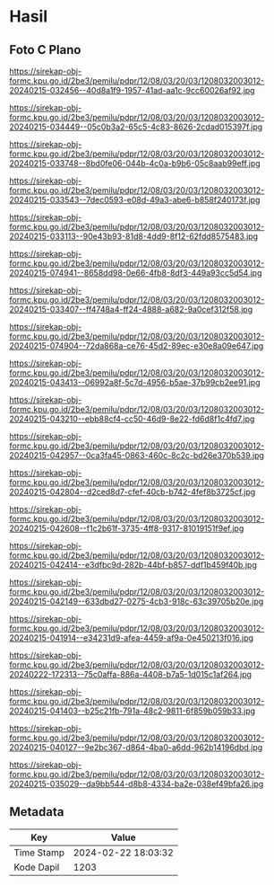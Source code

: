 # Hasil

## Foto C Plano

https://sirekap-obj-formc.kpu.go.id/2be3/pemilu/pdpr/12/08/03/20/03/1208032003012-20240215-032456--40d8a1f9-1957-41ad-aa1c-9cc60026af92.jpg

https://sirekap-obj-formc.kpu.go.id/2be3/pemilu/pdpr/12/08/03/20/03/1208032003012-20240215-034449--05c0b3a2-65c5-4c83-8626-2cdad015397f.jpg

https://sirekap-obj-formc.kpu.go.id/2be3/pemilu/pdpr/12/08/03/20/03/1208032003012-20240215-033748--8bd0fe06-044b-4c0a-b9b6-05c8aab99eff.jpg

https://sirekap-obj-formc.kpu.go.id/2be3/pemilu/pdpr/12/08/03/20/03/1208032003012-20240215-033543--7dec0593-e08d-49a3-abe6-b858f240173f.jpg

https://sirekap-obj-formc.kpu.go.id/2be3/pemilu/pdpr/12/08/03/20/03/1208032003012-20240215-033113--90e43b93-81d8-4dd9-8f12-62fdd8575483.jpg

https://sirekap-obj-formc.kpu.go.id/2be3/pemilu/pdpr/12/08/03/20/03/1208032003012-20240215-074941--8658dd98-0e66-4fb8-8df3-449a93cc5d54.jpg

https://sirekap-obj-formc.kpu.go.id/2be3/pemilu/pdpr/12/08/03/20/03/1208032003012-20240215-033407--ff4748a4-ff24-4888-a682-9a0cef312f58.jpg

https://sirekap-obj-formc.kpu.go.id/2be3/pemilu/pdpr/12/08/03/20/03/1208032003012-20240215-074904--72da868a-ce76-45d2-89ec-e30e8a09e647.jpg

https://sirekap-obj-formc.kpu.go.id/2be3/pemilu/pdpr/12/08/03/20/03/1208032003012-20240215-043413--06992a8f-5c7d-4956-b5ae-37b99cb2ee91.jpg

https://sirekap-obj-formc.kpu.go.id/2be3/pemilu/pdpr/12/08/03/20/03/1208032003012-20240215-043210--ebb88cf4-cc50-46d9-8e22-fd6d8f1c4fd7.jpg

https://sirekap-obj-formc.kpu.go.id/2be3/pemilu/pdpr/12/08/03/20/03/1208032003012-20240215-042957--0ca3fa45-0863-460c-8c2c-bd26e370b539.jpg

https://sirekap-obj-formc.kpu.go.id/2be3/pemilu/pdpr/12/08/03/20/03/1208032003012-20240215-042804--d2ced8d7-cfef-40cb-b742-4fef8b3725cf.jpg

https://sirekap-obj-formc.kpu.go.id/2be3/pemilu/pdpr/12/08/03/20/03/1208032003012-20240215-042608--f1c2b61f-3735-4ff8-9317-81019151f9ef.jpg

https://sirekap-obj-formc.kpu.go.id/2be3/pemilu/pdpr/12/08/03/20/03/1208032003012-20240215-042414--e3dfbc9d-282b-44bf-b857-ddf1b459f40b.jpg

https://sirekap-obj-formc.kpu.go.id/2be3/pemilu/pdpr/12/08/03/20/03/1208032003012-20240215-042149--633dbd27-0275-4cb3-918c-63c39705b20e.jpg

https://sirekap-obj-formc.kpu.go.id/2be3/pemilu/pdpr/12/08/03/20/03/1208032003012-20240215-041914--e34231d9-afea-4459-af9a-0e450213f016.jpg

https://sirekap-obj-formc.kpu.go.id/2be3/pemilu/pdpr/12/08/03/20/03/1208032003012-20240222-172313--75c0affa-886a-4408-b7a5-1d015c1af264.jpg

https://sirekap-obj-formc.kpu.go.id/2be3/pemilu/pdpr/12/08/03/20/03/1208032003012-20240215-041403--b25c21fb-791a-48c2-9811-6f859b059b33.jpg

https://sirekap-obj-formc.kpu.go.id/2be3/pemilu/pdpr/12/08/03/20/03/1208032003012-20240215-040127--9e2bc367-d864-4ba0-a6dd-962b14196dbd.jpg

https://sirekap-obj-formc.kpu.go.id/2be3/pemilu/pdpr/12/08/03/20/03/1208032003012-20240215-035029--da9bb544-d8b8-4334-ba2e-038ef49bfa26.jpg


## Metadata

| Key        | Value               |
| ---------- | ------------------- |
| Time Stamp | 2024-02-22 18:03:32 |
| Kode Dapil | 1203                |



